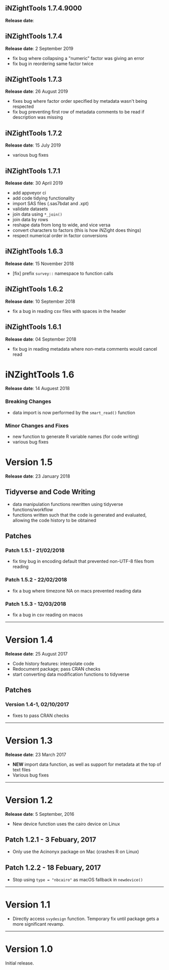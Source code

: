 ## iNZightTools 1.7.4.9000
__Release date__:



## iNZightTools 1.7.4
__Release date__: 2 September 2019

- fix bug where collapsing a "numeric" factor was giving an error
- fix bug in reordering same factor twice


## iNZightTools 1.7.3
__Release date__: 26 August 2019

- fixes bug where factor order specified by metadata wasn't being respected
- fix bug preventing first row of metadata comments to be read if description was missing


## iNZightTools 1.7.2
__Release date__: 15 July 2019

- various bug fixes


## iNZightTools 1.7.1
__Release date__: 30 April 2019

- add appveyor ci
- add code tidying functionality
- import SAS files (.sas7bdat and .xpt)
- validate datasets
- join data using `*_join()`
- join data by rows
- reshape data from long to wide, and vice versa
- convert characters to factors (this is how iNZight does things)
- respect numerical order in factor conversions


## iNZightTools 1.6.3
__Release date__: 15 November 2018

- [fix] prefix `survey::` namespace to function calls


## iNZightTools 1.6.2
__Release date__: 10 September 2018

- fix a bug in reading csv files with spaces in the header


## iNZightTools 1.6.1
__Release date__: 04 September 2018

- fix bug in reading metadata where non-meta comments would cancel read


# iNZightTools 1.6
__Release date__: 14 Auguest 2018

### Breaking Changes

- data import is now performed by the `smart_read()` function

### Minor Changes and Fixes

- new function to generate R variable names (for code writing)
- various bug fixes


# Version 1.5
__Release date__: 23 January 2018


## Tidyverse and Code Writing

- data manipulation functions rewritten using tidyverse functions/workflow
- functions written such that the code is generated and evaluated, allowing the code history to be obtained

## Patches

### Patch 1.5.1 - 21/02/2018
- fix tiny bug in encoding default that prevented non-UTF-8 files from reading

### Patch 1.5.2 - 22/02/2018
- fix a bug where timezone NA on macs prevented reading data

### Patch 1.5.3 - 12/03/2018
- fix a bug in csv reading on macos

***

# Version 1.4
__Release date__: 25 August 2017

- Code history features: interpolate code
- Redocument package; pass CRAN checks
- start converting data modification functions to tidyverse

## Patches

### Version 1.4-1, 02/10/2017
- fixes to pass CRAN checks


***
# Version 1.3
__Release date__: 23 March 2017

- __NEW__ import data function, as well as support for metadata at the top of text files
- Various bug fixes

***
# Version 1.2
__Release date__: 5 September, 2016

- New device function uses the cairo device on Linux


## Patch 1.2.1 - 3 Febuary, 2017

- Only use the Acinonyx package on Mac (crashes R on Linux)

## Patch 1.2.2 - 18 Febuary, 2017

- Stop using `type = "nbcairo"` as macOS fallback in `newdevice()`

***
# Version 1.1

- Directly access `svydesign` function. Temporary fix
  until package gets a more significant revamp.

***
# Version 1.0

Initial release.
